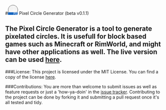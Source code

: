 #<img src="https://raw.githubusercontent.com/CytoDev/PixelCircleGenerator/master/application/favicon/favicon-32x32.png" alt="logo" width="32" />&nbsp;Pixel Circle Generator (beta v0.1.1)  
  
The Pixel Circle Generator is a tool to generate pixelated circles. It is usefull for block based games such as Minecraft or RimWorld, and might have other applications as well. The live version can be used [here](https://pcg.cytodev.io).  
  ---  
###License:
This project is licensed under the MIT License. You can find a copy of the license [here](https://github.com/CytoDev/PixelCircleGenerator/blob/master/license.md).  
  
###Contributions:
You are more than welcome to submit issues as well as feature requests or just a 'how-ya-doin' in the [issue tracker](https://github.com/CytoDev/PixelCircleGenerator/issues/new). Contributing to the project can be done by forking it and submitting a pull request once it's all tested and tidy.
